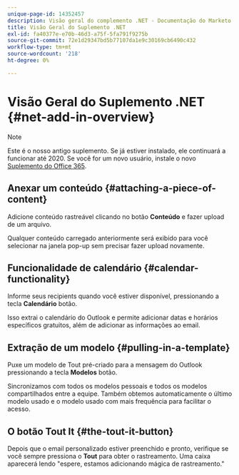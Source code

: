 ```yaml
---
unique-page-id: 14352457
description: Visão geral do complemento .NET - Documentação do Marketo - Documentação do produto
title: Visão Geral do Suplemento .NET
exl-id: fa40377e-e70b-46d3-a75f-5fa791f9275b
source-git-commit: 72e1d29347bd5b77107da1e9c30169cb6490c432
workflow-type: tm+mt
source-wordcount: '218'
ht-degree: 0%

---
```


# Visão Geral do Suplemento .NET {#net-add-in-overview}

>[!NOTE]
>
>Este é o nosso antigo suplemento. Se já estiver instalado, ele continuará a funcionar até 2020. Se você for um novo usuário, instale o novo [Suplemento do Office 365](https://s3.amazonaws.com/tout-user-store/outlook-mac/assets/install_tout_add-in_outlook_mac.pdf).

## Anexar um conteúdo {#attaching-a-piece-of-content}

Adicione conteúdo rastreável clicando no botão **Conteúdo** e fazer upload de um arquivo.

Qualquer conteúdo carregado anteriormente será exibido para você selecionar na janela pop-up sem precisar fazer upload novamente.

## Funcionalidade de calendário {#calendar-functionality}

Informe seus recipients quando você estiver disponível, pressionando a tecla **Calendário** botão.

Isso extrai o calendário do Outlook e permite adicionar datas e horários específicos gratuitos, além de adicionar as informações ao email.

## Extração de um modelo {#pulling-in-a-template}

Puxe um modelo de Tout pré-criado para a mensagem do Outlook pressionando a tecla **Modelos** botão.

Sincronizamos com todos os modelos pessoais e todos os modelos compartilhados entre a equipe. Também obtemos automaticamente o último modelo usado e o modelo usado com mais frequência para facilitar o acesso.

## O botão Tout It {#the-tout-it-button}

Depois que o email personalizado estiver preenchido e pronto, verifique se você sempre pressiona o **Tout** para obter o rastreamento. Uma caixa aparecerá lendo &quot;espere, estamos adicionando mágica de rastreamento.&quot;
